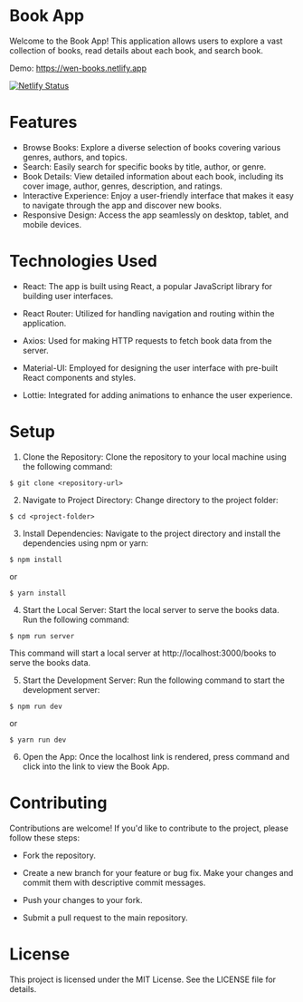 # Book App

Welcome to the Book App! This application allows users to explore a vast collection of books, read details about each book, and search book.

Demo: https://wen-books.netlify.app

[![Netlify Status](https://api.netlify.com/api/v1/badges/892d8973-ba48-469a-b39a-4f8133d87043/deploy-status?branch=main)](https://app.netlify.com/sites/wen-bookapp/deploys)

# Features

- Browse Books: Explore a diverse selection of books covering various genres, authors, and topics.
- Search: Easily search for specific books by title, author, or genre.
- Book Details: View detailed information about each book, including its cover image, author, genres, description, and ratings.
- Interactive Experience: Enjoy a user-friendly interface that makes it easy to navigate through the app and discover new books.
- Responsive Design: Access the app seamlessly on desktop, tablet, and mobile devices.

# Technologies Used

- React: The app is built using React, a popular JavaScript library for building user interfaces.

- React Router: Utilized for handling navigation and routing within the application.

- Axios: Used for making HTTP requests to fetch book data from the server.

- Material-UI: Employed for designing the user interface with pre-built React components and styles.

- Lottie: Integrated for adding animations to enhance the user experience.

# Setup

1. Clone the Repository: Clone the repository to your local machine using the following command:

`$ git clone <repository-url>`

2. Navigate to Project Directory: Change directory to the project folder:

`$ cd <project-folder>`

3. Install Dependencies: Navigate to the project directory and install the dependencies using npm or yarn:

`$ npm install`

or

`$ yarn install`

4. Start the Local Server: Start the local server to serve the books data. Run the following command:

`$ npm run server`

This command will start a local server at http://localhost:3000/books to serve the books data.

5. Start the Development Server: Run the following command to start the development server:

`$ npm run dev`

or

`$ yarn run dev`

6. Open the App: Once the localhost link is rendered, press command and click into the link to view the Book App.

# Contributing

Contributions are welcome! If you'd like to contribute to the project, please follow these steps:

- Fork the repository.

- Create a new branch for your feature or bug fix.
  Make your changes and commit them with descriptive commit messages.

- Push your changes to your fork.

- Submit a pull request to the main repository.

# License

This project is licensed under the MIT License. See the LICENSE file for details.
